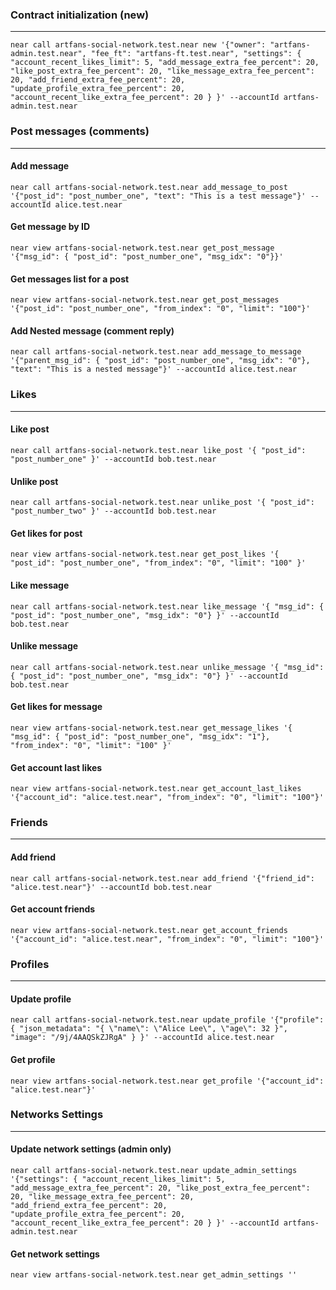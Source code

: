 ### Contract initialization (new)

---

```
near call artfans-social-network.test.near new '{"owner": "artfans-admin.test.near", "fee_ft": "artfans-ft.test.near", "settings": { "account_recent_likes_limit": 5, "add_message_extra_fee_percent": 20, "like_post_extra_fee_percent": 20, "like_message_extra_fee_percent": 20, "add_friend_extra_fee_percent": 20, "update_profile_extra_fee_percent": 20, "account_recent_like_extra_fee_percent": 20 } }' --accountId artfans-admin.test.near
```

### Post messages (comments)

---

#### Add message

```
near call artfans-social-network.test.near add_message_to_post '{"post_id": "post_number_one", "text": "This is a test message"}' --accountId alice.test.near
```

#### Get message by ID

```
near view artfans-social-network.test.near get_post_message '{"msg_id": { "post_id": "post_number_one", "msg_idx": "0"}}'
```

#### Get messages list for a post

```
near view artfans-social-network.test.near get_post_messages '{"post_id": "post_number_one", "from_index": "0", "limit": "100"}'
```

#### Add Nested message (comment reply)

```
near call artfans-social-network.test.near add_message_to_message '{"parent_msg_id": { "post_id": "post_number_one", "msg_idx": "0"}, "text": "This is a nested message"}' --accountId alice.test.near
```

### Likes

---

#### Like post

```
near call artfans-social-network.test.near like_post '{ "post_id": "post_number_one" }' --accountId bob.test.near
```

#### Unlike post

```
near call artfans-social-network.test.near unlike_post '{ "post_id": "post_number_two" }' --accountId bob.test.near
```

#### Get likes for post

```
near view artfans-social-network.test.near get_post_likes '{ "post_id": "post_number_one", "from_index": "0", "limit": "100" }'
```

#### Like message

```
near call artfans-social-network.test.near like_message '{ "msg_id": { "post_id": "post_number_one", "msg_idx": "0"} }' --accountId bob.test.near
```

#### Unlike message

```
near call artfans-social-network.test.near unlike_message '{ "msg_id": { "post_id": "post_number_one", "msg_idx": "0"} }' --accountId bob.test.near
```

#### Get likes for message

```
near view artfans-social-network.test.near get_message_likes '{ "msg_id": { "post_id": "post_number_one", "msg_idx": "1"}, "from_index": "0", "limit": "100" }'
```

#### Get account last likes

```
near view artfans-social-network.test.near get_account_last_likes '{"account_id": "alice.test.near", "from_index": "0", "limit": "100"}'
```

### Friends

---

#### Add friend

```
near call artfans-social-network.test.near add_friend '{"friend_id": "alice.test.near"}' --accountId bob.test.near
```

#### Get account friends

```
near view artfans-social-network.test.near get_account_friends '{"account_id": "alice.test.near", "from_index": "0", "limit": "100"}'
```

### Profiles

---

#### Update profile

```
near call artfans-social-network.test.near update_profile '{"profile": { "json_metadata": "{ \"name\": \"Alice Lee\", \"age\": 32 }", "image": "/9j/4AAQSkZJRgA" } }' --accountId alice.test.near
```

#### Get profile

```
near view artfans-social-network.test.near get_profile '{"account_id": "alice.test.near"}'
```

### Networks Settings

---

#### Update network settings (admin only)

```
near call artfans-social-network.test.near update_admin_settings '{"settings": { "account_recent_likes_limit": 5, "add_message_extra_fee_percent": 20, "like_post_extra_fee_percent": 20, "like_message_extra_fee_percent": 20, "add_friend_extra_fee_percent": 20, "update_profile_extra_fee_percent": 20, "account_recent_like_extra_fee_percent": 20 } }' --accountId artfans-admin.test.near
```

#### Get network settings

```
near view artfans-social-network.test.near get_admin_settings ''
```
